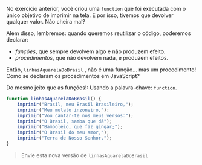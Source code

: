 No exercício anterior, você criou uma `function` que foi executada com o único objetivo de imprimir na tela. E por isso, tivemos que devolver qualquer valor. Não cheira mal?

Além disso, lembremos: quando queremos reutilizar o código, poderemos declarar:

* _funções_, que sempre devolvem algo e não produzem efeito.
* _procedimentos_, que não devolvem nada, e produzem efeitos.

Então, `linhasAquarelaDoBrasil` , não é uma função... mas um procedimento! Como se declaram os procedimentos em JavaScript?

Do mesmo jeito que as funções!: Usando a  palavra-chave: `function`.

``` javascript
function linhasAquarelaDoBrasil() {
    imprimir("Brasil, meu Brasil Brasileiro,");
    imprimir("Meu mulato inzoneiro,");
    imprimir("Vou cantar-te nos meus versos:");
    imprimir("O Brasil, samba que dá");
    imprimir("Bamboleio, que faz gingar;");
    imprimir("O Brasil do meu amor,");
    imprimir("Terra de Nosso Senhor.");
}
```

> Envie esta nova versão de `linhasAquarelaDoBrasil`
